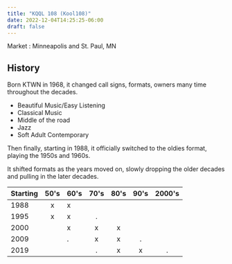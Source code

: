 ```yaml
---
title: "KQQL 108 (Kool108)"
date: 2022-12-04T14:25:25-06:00
draft: false 
---
```


Market : Minneapolis and St. Paul, MN

## History

Born KTWN in 1968, it changed call signs, formats, owners many time throughout the decades.  

- Beautiful Music/Easy Listening
- Classical Music
- Middle of the road 
- Jazz
- Soft Adult Contemporary

Then finally, starting in 1988, it officially switched to the oldies format, playing the 1950s and 1960s.  

It shifted formats as the years moved on, slowly dropping the older decades and pulling in the later decades.  

| Starting | 50's | 60's | 70's | 80's | 90's | 2000's |
| -------- | :--: | ---- | :--: | :--: | :--: | :----: |
| 1988     |  x   | x    |      |      |      |        |
| 1995     |  x   | x    |  .   |      |      |        |
| 2000     |      | x    |  x   |  x   |      |        |
| 2009     |      | .    |  x   |  x   |  .   |        |
| 2019     |      |      |  .   |  x   |  x   |   .    |

